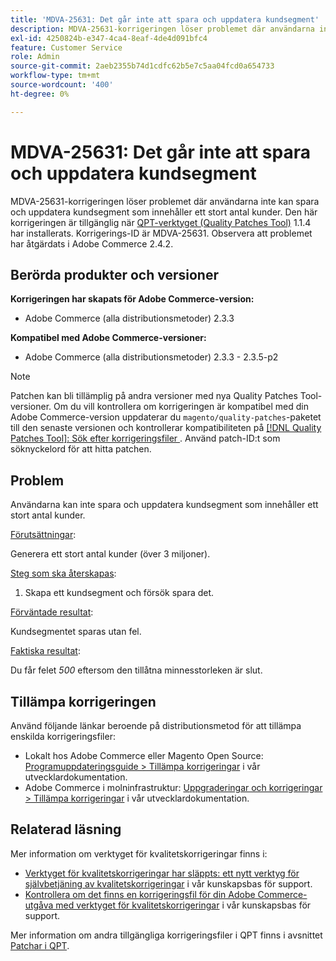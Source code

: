```yaml
---
title: 'MDVA-25631: Det går inte att spara och uppdatera kundsegment'
description: MDVA-25631-korrigeringen löser problemet där användarna inte kan spara och uppdatera kundsegment som innehåller ett stort antal kunder. Den här korrigeringen är tillgänglig när [QPT-verktyget (Quality Patches Tool)](/help/announcements/adobe-commerce-announcements/magento-quality-patches-released-new-tool-to-self-serve-quality-patches.md) 1.1.4 är installerat. Korrigerings-ID är MDVA-25631. Observera att problemet har åtgärdats i Adobe Commerce 2.4.2.
exl-id: 4250824b-e347-4ca4-8eaf-4de4d091bfc4
feature: Customer Service
role: Admin
source-git-commit: 2aeb2355b74d1cdfc62b5e7c5aa04fcd0a654733
workflow-type: tm+mt
source-wordcount: '400'
ht-degree: 0%

---
```


# MDVA-25631: Det går inte att spara och uppdatera kundsegment

MDVA-25631-korrigeringen löser problemet där användarna inte kan spara och uppdatera kundsegment som innehåller ett stort antal kunder. Den här korrigeringen är tillgänglig när [QPT-verktyget (Quality Patches Tool)](/help/announcements/adobe-commerce-announcements/magento-quality-patches-released-new-tool-to-self-serve-quality-patches.md) 1.1.4 har installerats. Korrigerings-ID är MDVA-25631. Observera att problemet har åtgärdats i Adobe Commerce 2.4.2.

## Berörda produkter och versioner

**Korrigeringen har skapats för Adobe Commerce-version:**

* Adobe Commerce (alla distributionsmetoder) 2.3.3

**Kompatibel med Adobe Commerce-versioner:**

* Adobe Commerce (alla distributionsmetoder) 2.3.3 - 2.3.5-p2

>[!NOTE]
>
>Patchen kan bli tillämplig på andra versioner med nya Quality Patches Tool-versioner. Om du vill kontrollera om korrigeringen är kompatibel med din Adobe Commerce-version uppdaterar du `magento/quality-patches`-paketet till den senaste versionen och kontrollerar kompatibiliteten på [[!DNL Quality Patches Tool]: Sök efter korrigeringsfiler ](https://experienceleague.adobe.com/tools/commerce-quality-patches/index.html). Använd patch-ID:t som söknyckelord för att hitta patchen.

## Problem

Användarna kan inte spara och uppdatera kundsegment som innehåller ett stort antal kunder.

<u>Förutsättningar</u>:

Generera ett stort antal kunder (över 3 miljoner).

<u>Steg som ska återskapas</u>:

1. Skapa ett kundsegment och försök spara det.

<u>Förväntade resultat</u>:

Kundsegmentet sparas utan fel.

<u>Faktiska resultat</u>:

Du får felet *500* eftersom den tillåtna minnesstorleken är slut.

## Tillämpa korrigeringen

Använd följande länkar beroende på distributionsmetod för att tillämpa enskilda korrigeringsfiler:

* Lokalt hos Adobe Commerce eller Magento Open Source: [Programuppdateringsguide > Tillämpa korrigeringar](https://experienceleague.adobe.com/en/docs/commerce-operations/tools/quality-patches-tool/usage) i vår utvecklardokumentation.
* Adobe Commerce i molninfrastruktur: [Uppgraderingar och korrigeringar > Tillämpa korrigeringar](https://experienceleague.adobe.com/en/docs/commerce-cloud-service/user-guide/develop/upgrade/apply-patches) i vår utvecklardokumentation.

## Relaterad läsning

Mer information om verktyget för kvalitetskorrigeringar finns i:

* [Verktyget för kvalitetskorrigeringar har släppts: ett nytt verktyg för självbetjäning av kvalitetskorrigeringar](/help/announcements/adobe-commerce-announcements/magento-quality-patches-released-new-tool-to-self-serve-quality-patches.md) i vår kunskapsbas för support.
* [Kontrollera om det finns en korrigeringsfil för din Adobe Commerce-utgåva med verktyget för kvalitetskorrigeringar](/help/support-tools/patches-available-in-qpt-tool/check-patch-for-magento-issue-with-magento-quality-patches.md) i vår kunskapsbas för support.

Mer information om andra tillgängliga korrigeringsfiler i QPT finns i avsnittet [Patchar i QPT](https://support.magento.com/hc/en-us/sections/360010506631-Patches-available-in-MQP-tool-).
